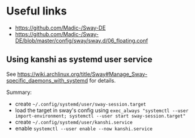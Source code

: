 # Useful links

- https://github.com/Madic-/Sway-DE
- https://github.com/Madic-/Sway-DE/blob/master/config/sway/sway.d/06_floating.conf

## Using kanshi as systemd user service

See https://wiki.archlinux.org/title/Sway#Manage_Sway-specific_daemons_with_systemd for details.

Summary:

- create `~/.config/systemd/user/sway-session.target`
- load the target in sway's config using `exec_always "systemctl --user import-environment; systemctl --user start sway-session.target"`
- create `~/.config/systemd/user/kanshi.service`
- enable `systemctl --user enable --now kanshi.service`
